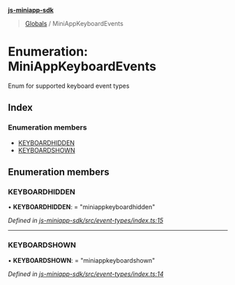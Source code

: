 **[js-miniapp-sdk](../README.md)**

> [Globals](../README.md) / MiniAppKeyboardEvents

# Enumeration: MiniAppKeyboardEvents

Enum for supported keyboard event types

## Index

### Enumeration members

* [KEYBOARDHIDDEN](miniappkeyboardevents.md#keyboardhidden)
* [KEYBOARDSHOWN](miniappkeyboardevents.md#keyboardshown)

## Enumeration members

### KEYBOARDHIDDEN

•  **KEYBOARDHIDDEN**:  = "miniappkeyboardhidden"

*Defined in [js-miniapp-sdk/src/event-types/index.ts:15](https://github.com/rakutentech/js-miniapp/blob/cac19e7/js-miniapp-sdk/src/event-types/index.ts#L15)*

___

### KEYBOARDSHOWN

•  **KEYBOARDSHOWN**:  = "miniappkeyboardshown"

*Defined in [js-miniapp-sdk/src/event-types/index.ts:14](https://github.com/rakutentech/js-miniapp/blob/cac19e7/js-miniapp-sdk/src/event-types/index.ts#L14)*
